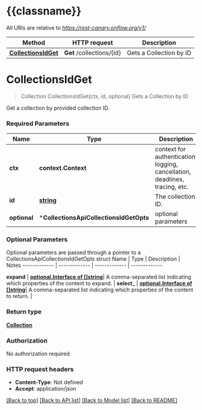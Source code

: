 # {{classname}}

All URIs are relative to *https://rest-canary.onflow.org/v1/*

Method | HTTP request | Description
------------- | ------------- | -------------
[**CollectionsIdGet**](CollectionsApi.md#CollectionsIdGet) | **Get** /collections/{id} | Gets a Collection by ID

# **CollectionsIdGet**
> Collection CollectionsIdGet(ctx, id, optional)
Gets a Collection by ID

Get a collection by provided collection ID.

### Required Parameters

Name | Type | Description  | Notes
------------- | ------------- | ------------- | -------------
 **ctx** | **context.Context** | context for authentication, logging, cancellation, deadlines, tracing, etc.
  **id** | [**string**](.md)| The collection ID. | 
 **optional** | ***CollectionsApiCollectionsIdGetOpts** | optional parameters | nil if no parameters

### Optional Parameters
Optional parameters are passed through a pointer to a CollectionsApiCollectionsIdGetOpts struct
Name | Type | Description  | Notes
------------- | ------------- | ------------- | -------------

 **expand** | [**optional.Interface of []string**](string.md)| A comma-separated list indicating which properties of the content to expand. | 
 **select_** | [**optional.Interface of []string**](string.md)| A comma-separated list indicating which properties of the content to return. | 

### Return type

[**Collection**](Collection.md)

### Authorization

No authorization required

### HTTP request headers

 - **Content-Type**: Not defined
 - **Accept**: application/json

[[Back to top]](#) [[Back to API list]](../README.md#documentation-for-api-endpoints) [[Back to Model list]](../README.md#documentation-for-models) [[Back to README]](../README.md)

